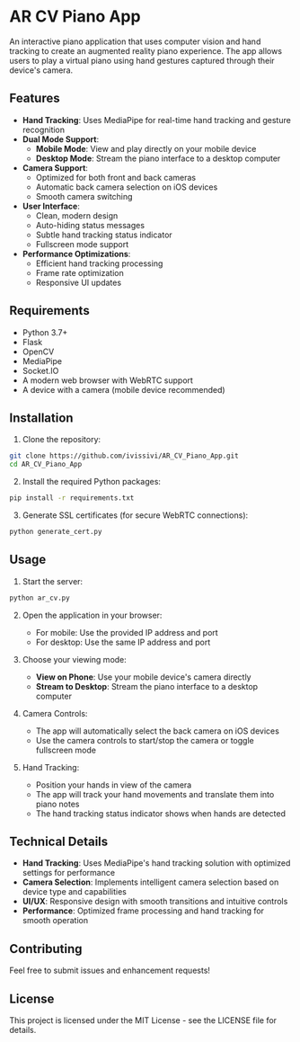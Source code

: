 # AR CV Piano App

An interactive piano application that uses computer vision and hand tracking to create an augmented reality piano experience. The app allows users to play a virtual piano using hand gestures captured through their device's camera.

## Features

- **Hand Tracking**: Uses MediaPipe for real-time hand tracking and gesture recognition
- **Dual Mode Support**:
  - **Mobile Mode**: View and play directly on your mobile device
  - **Desktop Mode**: Stream the piano interface to a desktop computer
- **Camera Support**:
  - Optimized for both front and back cameras
  - Automatic back camera selection on iOS devices
  - Smooth camera switching
- **User Interface**:
  - Clean, modern design
  - Auto-hiding status messages
  - Subtle hand tracking status indicator
  - Fullscreen mode support
- **Performance Optimizations**:
  - Efficient hand tracking processing
  - Frame rate optimization
  - Responsive UI updates

## Requirements

- Python 3.7+
- Flask
- OpenCV
- MediaPipe
- Socket.IO
- A modern web browser with WebRTC support
- A device with a camera (mobile device recommended)

## Installation

1. Clone the repository:
```bash
git clone https://github.com/ivissivi/AR_CV_Piano_App.git
cd AR_CV_Piano_App
```

2. Install the required Python packages:
```bash
pip install -r requirements.txt
```

3. Generate SSL certificates (for secure WebRTC connections):
```bash
python generate_cert.py
```

## Usage

1. Start the server:
```bash
python ar_cv.py
```

2. Open the application in your browser:
   - For mobile: Use the provided IP address and port
   - For desktop: Use the same IP address and port

3. Choose your viewing mode:
   - **View on Phone**: Use your mobile device's camera directly
   - **Stream to Desktop**: Stream the piano interface to a desktop computer

4. Camera Controls:
   - The app will automatically select the back camera on iOS devices
   - Use the camera controls to start/stop the camera or toggle fullscreen mode

5. Hand Tracking:
   - Position your hands in view of the camera
   - The app will track your hand movements and translate them into piano notes
   - The hand tracking status indicator shows when hands are detected

## Technical Details

- **Hand Tracking**: Uses MediaPipe's hand tracking solution with optimized settings for performance
- **Camera Selection**: Implements intelligent camera selection based on device type and capabilities
- **UI/UX**: Responsive design with smooth transitions and intuitive controls
- **Performance**: Optimized frame processing and hand tracking for smooth operation

## Contributing

Feel free to submit issues and enhancement requests!

## License

This project is licensed under the MIT License - see the LICENSE file for details.
 
